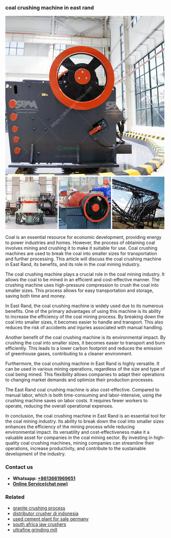 <h3>coal crushing machine in east rand</h3><img src='1706755565.jpg' alt=''><p>Coal is an essential resource for economic development, providing energy to power industries and homes. However, the process of obtaining coal involves mining and crushing it to make it suitable for use. Coal crushing machines are used to break the coal into smaller sizes for transportation and further processing. This article will discuss the coal crushing machine in East Rand, its benefits, and its role in the coal mining industry.</p><p>The coal crushing machine plays a crucial role in the coal mining industry. It allows the coal to be mined in an efficient and cost-effective manner. The crushing machine uses high-pressure compression to crush the coal into smaller sizes. This process allows for easy transportation and storage, saving both time and money.</p><p>In East Rand, the coal crushing machine is widely used due to its numerous benefits. One of the primary advantages of using this machine is its ability to increase the efficiency of the coal mining process. By breaking down the coal into smaller sizes, it becomes easier to handle and transport. This also reduces the risk of accidents and injuries associated with manual handling.</p><p>Another benefit of the coal crushing machine is its environmental impact. By crushing the coal into smaller sizes, it becomes easier to transport and burn efficiently. This leads to a lower carbon footprint and reduces the emission of greenhouse gases, contributing to a cleaner environment.</p><p>Furthermore, the coal crushing machine in East Rand is highly versatile. It can be used in various mining operations, regardless of the size and type of coal being mined. This flexibility allows companies to adapt their operations to changing market demands and optimize their production processes.</p><p>The East Rand coal crushing machine is also cost-effective. Compared to manual labor, which is both time-consuming and labor-intensive, using the crushing machine saves on labor costs. It requires fewer workers to operate, reducing the overall operational expenses.</p><p>In conclusion, the coal crushing machine in East Rand is an essential tool for the coal mining industry. Its ability to break down the coal into smaller sizes enhances the efficiency of the mining process while reducing environmental impact. Its versatility and cost-effectiveness make it a valuable asset for companies in the coal mining sector. By investing in high-quality coal crushing machines, mining companies can streamline their operations, increase productivity, and contribute to the sustainable development of the industry.</p><h3>Contact us</h3><ul><li><strong>Whatsapp:&nbsp;<a href="https://wa.me/8613661969651">+8613661969651</a></strong></li><li><a href="https://swt.shibang-china.com/?git&amp;zhl&amp;coal crushing machine in east rand"><strong>Online Service(chat now)</strong></a></li></ul><h3>Related</h3><ul><li><a href='granite crushing process.md'>granite crushing process</a></li><li><a href='distributor crusher di indonesia.md'>distributor crusher di indonesia</a></li><li><a href='used cement plant for sale germany.md'>used cement plant for sale germany</a></li><li><a href='south africa jaw crushers.md'>south africa jaw crushers</a></li><li><a href='ultrafine grinding mill.md'>ultrafine grinding mill</a></li></ul>